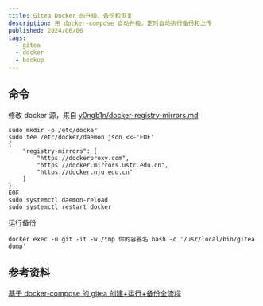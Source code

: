 ```yaml
---
title: Gitea Docker 的升级、备份和恢复
description: 用 docker-compose 自动升级，定时自动执行备份和上传
published: 2024/06/06
tags:
  - gitea
  - docker
  - backup
---
```


## 命令
修改 docker 源，来自 [y0ngb1n/docker-registry-mirrors.md](https://gist.github.com/y0ngb1n/7e8f16af3242c7815e7ca2f0833d3ea6)

```shell
sudo mkdir -p /etc/docker
sudo tee /etc/docker/daemon.json <<-'EOF'
{
    "registry-mirrors": [
        "https://dockerproxy.com",
        "https://docker.mirrors.ustc.edu.cn",
        "https://docker.nju.edu.cn"
    ]
}
EOF
sudo systemctl daemon-reload
sudo systemctl restart docker
```

运行备份

```shell
docker exec -u git -it -w /tmp 你的容器名 bash -c '/usr/local/bin/gitea dump'
```

## 参考资料

[基于 docker-compose 的 gitea 创建+运行+备份全流程](https://blog.csdn.net/weixin_42581660/article/details/129900310)
